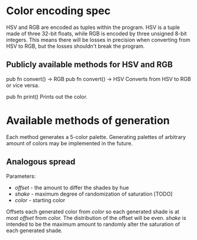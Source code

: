 # Color encoding spec

HSV and RGB are encoded as tuples within the program. HSV is a tuple made of
three 32-bit floats, while RGB is encoded by three unsigned 8-bit integers. This
means there will be losses in precision when converting from HSV to RGB, but the
losses shouldn't break the program.

## Publicly available methods for HSV and RGB

pub fn convert() -> RGB
pub fn convert() -> HSV
Converts from HSV to RGB or vice versa.

pub fn print()
Prints out the color.

# Available methods of generation

Each method generates a 5-color palette. Generating palettes of arbitrary amount
of colors may be implemented in the future.

## Analogous spread

Parameters:
+ *offset* - the amount to differ the shades by hue
+ *shake* - maximum degree of randomization of saturation [TODO]
+ *color* - starting color

Offsets each generated color from *color* so each generated shade is at most
*offset* from *color.* The distribution of the offset will be even. *shake* is
intended to be the maximum amount to randomly alter the saturation of each
generated shade.
